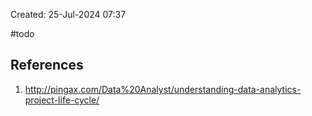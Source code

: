 Created: 25-Jul-2024 07:37

#todo 
## References
1. http://pingax.com/Data%20Analyst/understanding-data-analytics-project-life-cycle/
